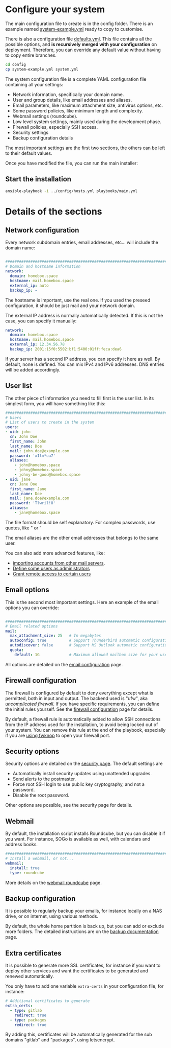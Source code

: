 # Configure your system

The main configuration file to create is in the config folder. There is an example named
[system-example.yml](config/system-example.yml) ready to copy to customise.

There is also a configuration file [defaults.yml](config/defaults.yml).  This file contains all the possible options,
and **is recursively merged with your configuration** on deployment. Therefore, you can override any default value
without having to copy entire branches.

```sh
cd config
cp system-example.yml system.yml
```

The system configuration file is a complete YAML configuration file containing all your settings:

- Network information, specifically your domain name.
- User and group details, like email addresses and aliases.
- Email parameters, like maximum attachment size, antivirus options, etc.
- Some password policies, like minimum length and complexity.
- Webmail settings (roundcube).
- Low level system settings, mainly used during the development phase.
- Firewall policies, especially SSH access.
- Security settings
- Backup configuration details

The most important settings are the first two sections, the others can be left to their default values.

Once you have modified the file, you can run the main installer:

## Start the installation

```sh
ansible-playbook -i ../config/hosts.yml playbooks/main.yml
```

# Details of the sections

## Network configuration

Every network subdomain entries, email addresses, etc... will include the domain name:

```yaml

###############################################################################
# Domain and hostname information
network:
  domain: homebox.space
  hostname: mail.homebox.space
  external_ip: auto
  backup_ip: ~
```

The hostname is important, use the real one. If you used the preseed configuration,
it should be just mail and your network domain.

The external IP address is normally automatically detected. If this is not the case, you can specify it manually:

```yaml
network:
  domain: homebox.space
  hostname: mail.homebox.space
  external_ip: 12.34.56.78
  backup_ip: 2001:15f0:5502:bf1:5400:01ff:feca:dea6
```

If your server has a second IP address, you can specify it here as well. By default, none is defined. You can mix IPv4
and IPv6 addresses. DNS entries will be added accordingly.

## User list

The other piece of information you need to fill first is the user list. In its simplest form, you will have something
like this:

```yaml
###############################################################################
# Users
# List of users to create in the system
users:
- uid: john
  cn: John Doe
  first_name: John
  last_name: Doe
  mail: john.doe@example.com
  password: 'xIlm*uu7'
  aliases:
    - john@homebox.space
    - johny@homebox.space
    - johny-be-good@homebox.space
- uid: jane
  cn: Jane Doe
  first_name: Jane
  last_name: Doe
  mail: jane.doe@example.com
  password: 'Tlwril!8'
  aliases:
    - jane@homebox.space
```

The file format should be self explanatory. For complex passwords, use quotes, like " or '

The email aliases are the other email addresses that belongs to the same user.

You can also add more advanced features, like:

- [importing accounts from other mail servers](external-accounts.md).
- [Define some users as administrators](security-configuration.md#defining-administrators)
- [Grant remote access to certain users](security-configuration.md#grant-some-users-remote-access)

## Email options

This is the second most important settings. Here an example of the email options you can override:

```yaml

###############################################################################
# Email related options
mail:
  max_attachment_size: 25   # In megabytes
  autoconfig: true          # Support Thunderbird automatic configuration
  autodiscover: false       # Support MS Outlook automatic configuration (uses https)
  quota:
    default: 1G             # Maximum allowed mailbox size for your users.
```

All options are detailed on the [email configuration](email-configuration.md) page.

## Firewall configuration

The firewall is configured by default to deny everything except what is permitted, both in input and output. The backend
used is "ufw", aka _uncomplicated firewall_. If you have specific requirements, you can define the initial rules
yourself. See the [firewall configuration](firewall-configuration) page for details.

By default, a firewall rule is automatically added to allow SSH connections from the IP address used for the
installation, to avoid being locked out of your system. You can remove this rule at the end of the playbook, especially
if you are [using fwknop](http://localhost:8000/spa-fwknop/) to open your firewall port.

## Security options

Security options are detailed on the [security page](security-configuration.md).
The default settings are

- Automatically install security updates using unattended upgrades.
- Send alerts to the postmaster.
- Force root SSH login to use public key cryptography, and not a password.
- Disable the root password.

Other options are possible, see the security page for details.

## Webmail

By default, the installation script installs Roundcube, but you can disable it if you want. For instance, SOGo is
available as well, with calendars and address books.

```yaml
###############################################################################
# Install a webmail, or not...
webmail:
  install: true
  type: roundcube
```

More details on the [webmail roundcube](webmail-roundcube.md) page.

## Backup configuration

It is possible to regularly backup your emails, for instance locally on a NAS drive, or on internet, using various
methods.

By default, the whole home partition is back up, but you can add or exclude more folders. The detailed instructions are
on the [backup documentation](backup-home.md) page.

## Extra certificates

It is possible to generate more SSL certificates, for instance if you want to deploy other services and want
the certificates to be generated and renewed automatically.

You only have to add one variable `extra-certs` in your configuration file, for instance:

```yaml
# Additional certificates to generate
extra_certs:
  - type: gitlab
    redirect: true
  - type: packages
    redirect: true
```

By adding this, certificates will be automatically generated for the sub domains "gitlab" and "packages", using
letsencrypt.

